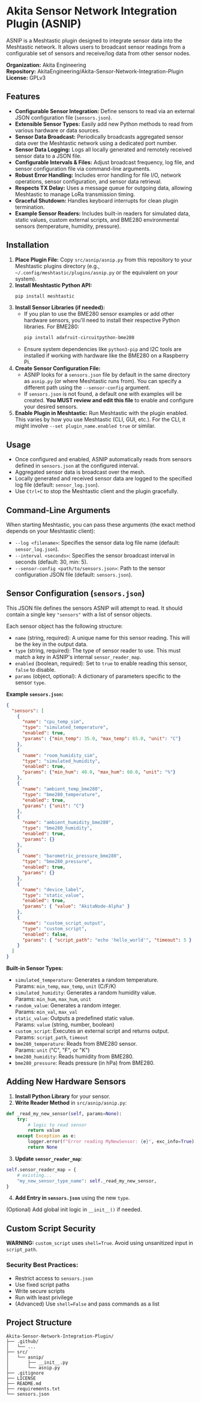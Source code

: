 # Akita Sensor Network Integration Plugin (ASNIP)

ASNIP is a Meshtastic plugin designed to integrate sensor data into the Meshtastic network. It allows users to broadcast sensor readings from a configurable set of sensors and receive/log data from other sensor nodes.

**Organization:** Akita Engineering  
**Repository:** AkitaEngineering/Akita-Sensor-Network-Integration-Plugin  
**License:** GPLv3

## Features

* **Configurable Sensor Integration:** Define sensors to read via an external JSON configuration file (`sensors.json`).
* **Extensible Sensor Types:** Easily add new Python methods to read from various hardware or data sources.
* **Sensor Data Broadcast:** Periodically broadcasts aggregated sensor data over the Meshtastic network using a dedicated port number.
* **Sensor Data Logging:** Logs all locally generated and remotely received sensor data to a JSON file.
* **Configurable Intervals & Files:** Adjust broadcast frequency, log file, and sensor configuration file via command-line arguments.
* **Robust Error Handling:** Includes error handling for file I/O, network operations, sensor configuration, and sensor data retrieval.
* **Respects TX Delay:** Uses a message queue for outgoing data, allowing Meshtastic to manage LoRa transmission timing.
* **Graceful Shutdown:** Handles keyboard interrupts for clean plugin termination.
* **Example Sensor Readers:** Includes built-in readers for simulated data, static values, custom external scripts, and BME280 environmental sensors (temperature, humidity, pressure).

## Installation

1. **Place Plugin File:** Copy `src/asnip/asnip.py` from this repository to your Meshtastic plugins directory (e.g., `~/.config/meshtastic/plugins/asnip.py` or the equivalent on your system).
2. **Install Meshtastic Python API:**
    ```bash
    pip install meshtastic
    ```
3. **Install Sensor Libraries (if needed):**
    * If you plan to use the BME280 sensor examples or add other hardware sensors, you'll need to install their respective Python libraries. For BME280:
        ```bash
        pip install adafruit-circuitpython-bme280
        ```
    * Ensure system dependencies like `python3-pip` and I2C tools are installed if working with hardware like the BME280 on a Raspberry Pi.
4. **Create Sensor Configuration File:**
    * ASNIP looks for a `sensors.json` file by default in the same directory as `asnip.py` (or where Meshtastic runs from). You can specify a different path using the `--sensor-config` argument.
    * If `sensors.json` is not found, a default one with examples will be created. **You MUST review and edit this file** to enable and configure your desired sensors.
5. **Enable Plugin in Meshtastic:** Run Meshtastic with the plugin enabled. This varies by how you use Meshtastic (CLI, GUI, etc.). For the CLI, it might involve `--set plugin_name.enabled true` or similar.

## Usage

* Once configured and enabled, ASNIP automatically reads from sensors defined in `sensors.json` at the configured interval.
* Aggregated sensor data is broadcast over the mesh.
* Locally generated and received sensor data are logged to the specified log file (default: `sensor_log.json`).
* Use `Ctrl+C` to stop the Meshtastic client and the plugin gracefully.

## Command-Line Arguments

When starting Meshtastic, you can pass these arguments (the exact method depends on your Meshtastic client):

* `--log <filename>`: Specifies the sensor data log file name (default: `sensor_log.json`).
* `--interval <seconds>`: Specifies the sensor broadcast interval in seconds (default: 30, min: 5).
* `--sensor-config <path/to/sensors.json>`: Path to the sensor configuration JSON file (default: `sensors.json`).

## Sensor Configuration (`sensors.json`)

This JSON file defines the sensors ASNIP will attempt to read. It should contain a single key `"sensors"` with a list of sensor objects.

Each sensor object has the following structure:

* `name` (string, required): A unique name for this sensor reading. This will be the key in the output data.
* `type` (string, required): The type of sensor reader to use. This must match a key in ASNIP's internal `sensor_reader_map`.
* `enabled` (boolean, required): Set to `true` to enable reading this sensor, `false` to disable.
* `params` (object, optional): A dictionary of parameters specific to the sensor `type`.

**Example `sensors.json`:**

```json
{
  "sensors": [
    {
      "name": "cpu_temp_sim",
      "type": "simulated_temperature",
      "enabled": true,
      "params": {"min_temp": 35.0, "max_temp": 65.0, "unit": "C"}
    },
    {
      "name": "room_humidity_sim",
      "type": "simulated_humidity",
      "enabled": true,
      "params": {"min_hum": 40.0, "max_hum": 60.0, "unit": "%"}
    },
    {
      "name": "ambient_temp_bme280",
      "type": "bme280_temperature",
      "enabled": true,
      "params": {"unit": "C"}
    },
    {
      "name": "ambient_humidity_bme280",
      "type": "bme280_humidity",
      "enabled": true,
      "params": {}
    },
    {
      "name": "barometric_pressure_bme280",
      "type": "bme280_pressure",
      "enabled": true,
      "params": {}
    },
    {
      "name": "device_label",
      "type": "static_value",
      "enabled": true,
      "params": { "value": "AkitaNode-Alpha" }
    },
    {
      "name": "custom_script_output",
      "type": "custom_script",
      "enabled": false,
      "params": { "script_path": "echo 'hello_world'", "timeout": 5 }
    }
  ]
}
```

**Built-in Sensor Types:**

- `simulated_temperature`: Generates a random temperature.  
  Params: `min_temp`, `max_temp`, `unit` (C/F/K)  
- `simulated_humidity`: Generates a random humidity value.  
  Params: `min_hum`, `max_hum`, `unit`  
- `random_value`: Generates a random integer.  
  Params: `min_val`, `max_val`  
- `static_value`: Outputs a predefined static value.  
  Params: `value` (string, number, boolean)  
- `custom_script`: Executes an external script and returns output.  
  Params: `script_path`, `timeout`  
- `bme280_temperature`: Reads from BME280 sensor.  
  Params: `unit` ("C", "F", or "K")  
- `bme280_humidity`: Reads humidity from BME280.  
- `bme280_pressure`: Reads pressure (in hPa) from BME280.  

## Adding New Hardware Sensors

1. **Install Python Library** for your sensor.
2. **Write Reader Method** in `src/asnip/asnip.py`:
```python
def _read_my_new_sensor(self, params=None):
    try:
        # logic to read sensor
        return value
    except Exception as e:
        logger.error(f"Error reading MyNewSensor: {e}", exc_info=True)
        return None
```
3. **Update `sensor_reader_map`**:
```python
self.sensor_reader_map = {
    # existing...
    "my_new_sensor_type_name": self._read_my_new_sensor,
}
```
4. **Add Entry in `sensors.json`** using the new `type`.

(Optional) Add global init logic in `__init__()` if needed.

## Custom Script Security

**WARNING:** `custom_script` uses `shell=True`. Avoid using unsanitized input in `script_path`.

### Security Best Practices:

- Restrict access to `sensors.json`
- Use fixed script paths
- Write secure scripts
- Run with least privilege
- (Advanced) Use `shell=False` and pass commands as a list

## Project Structure

```
Akita-Sensor-Network-Integration-Plugin/
├── .github/
│   └── ...
├── src/
│   └── asnip/
│       ├── __init__.py
│       └── asnip.py
├── .gitignore
├── LICENSE
├── README.md
├── requirements.txt
└── sensors.json
```
